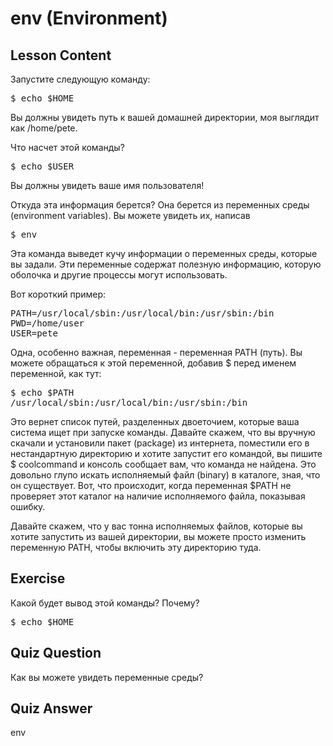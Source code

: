 # env (Environment)

## Lesson Content

Запустите следующую команду:

<pre>$ echo $HOME</pre>

Вы должны увидеть путь к вашей домашней директории, моя выглядит как /home/pete.

Что насчет этой команды?

<pre>$ echo $USER </pre>

Вы должны увидеть ваше имя пользователя!

Откуда эта информация берется? Она берется из переменных среды (environment variables).  Вы можете увидеть их, написав

<pre>$ env </pre>

Эта команда выведет кучу информации о переменных среды, которые вы задали. Эти переменные содержат полезную информацию, которую оболочка и другие процессы могут использовать.

Вот короткий пример:

<pre>
PATH=/usr/local/sbin:/usr/local/bin:/usr/sbin:/bin
PWD=/home/user
USER=pete
</pre>


Одна, особенно важная, переменная - переменная PATH (путь). Вы можете обращаться к этой переменной, добавив $ перед именем переменной, как тут:

<pre>
$ echo $PATH
/usr/local/sbin:/usr/local/bin:/usr/sbin:/bin
</pre>

Это вернет список путей, разделенных двоеточием, которые ваша система ищет при запуске команды. Давайте скажем, что вы вручную скачали и установили пакет (package) из интернета, поместили его в нестандартную директорию и хотите запустит его командой, вы пишите $ coolcommand и консоль сообщает вам, что команда не найдена. Это довольно глупо искать исполняемый файл (binary) в каталоге, зная, что он существует. Вот, что происходит, когда переменная $PATH не проверяет этот каталог на наличие исполняемого файла, показывая ошибку.

Давайте скажем, что у вас тонна исполняемых файлов, которые вы хотите запустить из вашей директории, вы можете просто изменить переменную PATH, чтобы включить эту директорию туда.


## Exercise

Какой будет вывод этой команды? Почему?
<pre>$ echo $HOME</pre>

## Quiz Question

Как вы можете увидеть переменные среды?

## Quiz Answer

env
